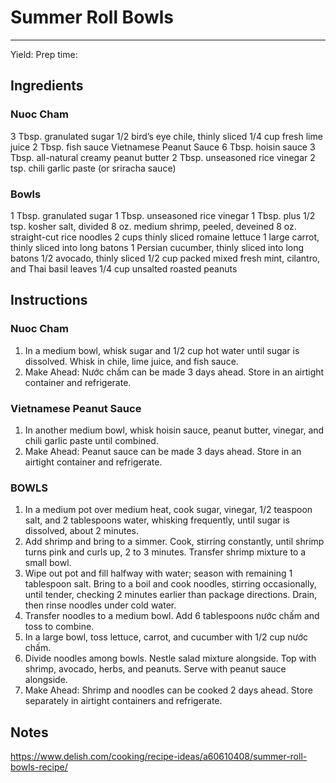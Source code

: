# Summer Roll Bowls
---
Yield:
Prep time:

## Ingredients
### Nuoc Cham
3 Tbsp. granulated sugar
1/2 bird’s eye chile, thinly sliced
1/4 cup fresh lime juice
2 Tbsp. fish sauce
Vietnamese Peanut Sauce
6 Tbsp. hoisin sauce
3 Tbsp. all-natural creamy peanut butter
2 Tbsp. unseasoned rice vinegar
2 tsp. chili garlic paste (or sriracha sauce)

### Bowls
1 Tbsp. granulated sugar
1 Tbsp. unseasoned rice vinegar
1 Tbsp. plus 1/2 tsp. kosher salt, divided
8 oz. medium shrimp, peeled, deveined
8 oz. straight-cut rice noodles
2 cups thinly sliced romaine lettuce
1 large carrot, thinly sliced into long batons
1 Persian cucumber, thinly sliced into long batons
1/2 avocado, thinly sliced
1/2 cup packed mixed fresh mint, cilantro, and Thai basil leaves
1/4 cup unsalted roasted peanuts

## Instructions
### Nuoc Cham
1. In a medium bowl, whisk sugar and 1/2 cup hot water until sugar is dissolved. Whisk in chile, lime juice, and fish sauce.
2. Make Ahead: Nước chấm can be made 3 days ahead. Store in an airtight container and refrigerate.

### Vietnamese Peanut Sauce
1. In another medium bowl, whisk hoisin sauce, peanut butter, vinegar, and chili garlic paste until combined. 
2. Make Ahead: Peanut sauce can be made 3 days ahead. Store in an airtight container and refrigerate.

### BOWLS
1. In a medium pot over medium heat, cook sugar, vinegar, 1/2 teaspoon salt, and 2 tablespoons water, whisking frequently, until sugar is dissolved, about 2 minutes.
2. Add shrimp and bring to a simmer. Cook, stirring constantly, until shrimp turns pink and curls up, 2 to 3 minutes. Transfer shrimp mixture to a small bowl.
3. Wipe out pot and fill halfway with water; season with remaining 1 tablespoon salt. Bring to a boil and cook noodles, stirring occasionally, until tender, checking 2 minutes earlier than package directions. Drain, then rinse noodles under cold water.
4. Transfer noodles to a medium bowl. Add 6 tablespoons nước chấm and toss to combine.
5. In a large bowl, toss lettuce, carrot, and cucumber with 1/2 cup nước chấm.
6. Divide noodles among bowls. Nestle salad mixture alongside. Top with shrimp, avocado, herbs, and peanuts. Serve with peanut sauce alongside.
7. Make Ahead: Shrimp and noodles can be cooked 2 days ahead. Store separately in airtight containers and refrigerate.

## Notes

https://www.delish.com/cooking/recipe-ideas/a60610408/summer-roll-bowls-recipe/
